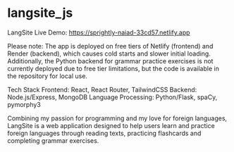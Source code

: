 # langsite_js
LangSite
Live Demo: https://sprightly-naiad-33cd57.netlify.app

Please note: The app is deployed on free tiers of Netlify (frontend) and Render (backend), which causes cold starts and slower initial loading.
Additionally, the Python backend for grammar practice exercises is not currently deployed due to free tier limitations, but the code is
available in the repository for local use.

Tech Stack
Frontend: React, React Router, TailwindCSS
Backend: Node.js/Express, MongoDB
Language Processing: Python/Flask, spaCy, pymorphy3

Combining my passion for programming and my love for foreign languages, LangSite is a web application designed to help users learn and practice
foreign languages through reading texts, practicing flashcards and completing grammar exercises. 

